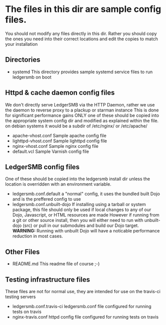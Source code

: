# The files in this dir are sample config files.
You should not modify any files directly in this dir.
Rather you should copy the ones you need into their correct locations and edit the copies to match your installation


## Directories
- systemd
This directory provides sample systemd service files to run ledgersmb on boot

## Httpd & cache daemon config files
We don't directly serve LedgerSMB via the HTTP Daemon, rather we use the daemon to reverse proxy to a plackup or starman instance
This is done for significant performance gains
ONLY one of these should be copied into the appropriate system config dir and modified as explained within the file.
on debian systems it would be a subdir of /etc/nginx/ or /etc/apache/
- apache-vhost.conf
Sample apache config file
- lighttpd-vhost.conf
Sample lighttpd config file
- nginx-vhost.conf
Sample nginx config file
- default.vcl
Sample Varnish config file

## LedgerSMB config files
One of these should be copied into the ledgersmb install dir unless the location is overridden with an environment variable.
- ledgersmb.conf.default
a "normal" config, it uses the bundled built Dojo and is the preffered config to use
- ledgersmb.conf.unbuilt-dojo
If installing using a tarball or system package, this file should only be used if local changes to any of our Dojo, Javascript, or HTML resources are made
However if running from a git or other source install, then you will either need to run with unbuilt-dojo (src) or pull in our submodules and build our Dojo target.
__WARNING:__ Running with unbuilt Dojo will have a noticable performance reduction in most cases.

## Other Files
- README.md
This readme file of course ;-)

## Testing infrastructure files
These files are not for normal use, they are intended for use on the travis-ci testing servers
- ledgersmb.conf.travis-ci
ledgersmb.conf file configured for running tests on travis
- nginx-travis.conf
httpd config file configured for running tests on travis
